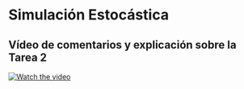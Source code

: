 # Simulación Estocástica
## Vídeo de comentarios y explicación sobre la Tarea 2

[![Watch the video](https://www.facebook.com/photo/?fbid=3655289577832031&set=a.101574376536920)](https://www.youtube.com/watch?v=QIUrTCeXa14&feature=youtu.be)

